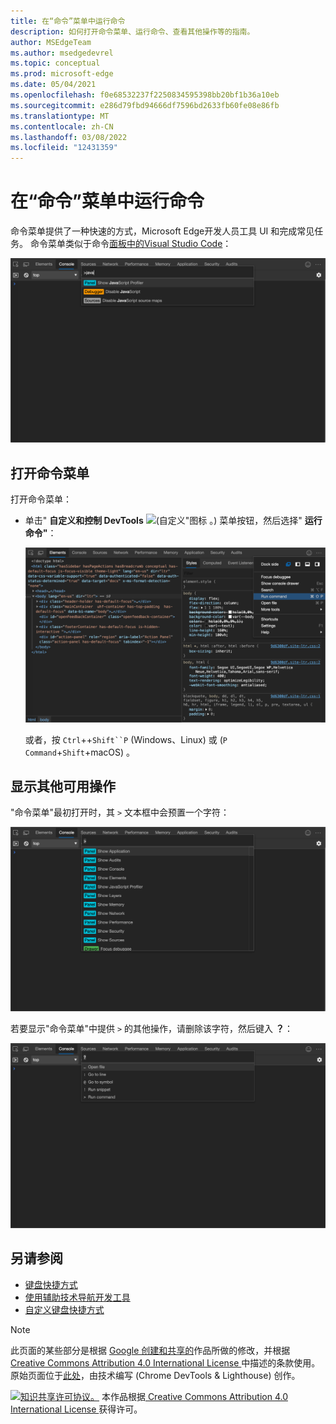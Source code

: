 ```yaml
---
title: 在“命令”菜单中运行命令
description: 如何打开命令菜单、运行命令、查看其他操作等的指南。
author: MSEdgeTeam
ms.author: msedgedevrel
ms.topic: conceptual
ms.prod: microsoft-edge
ms.date: 05/04/2021
ms.openlocfilehash: f0e68532237f2250834595398bb20bf1b36a10eb
ms.sourcegitcommit: e286d79fbd94666df7596bd2633fb60fe08e86fb
ms.translationtype: MT
ms.contentlocale: zh-CN
ms.lasthandoff: 03/08/2022
ms.locfileid: "12431359"
---
```

<!-- Copyright Kayce Basques

   Licensed under the Apache License, Version 2.0 (the "License");
   you may not use this file except in compliance with the License.
   You may obtain a copy of the License at

       https://www.apache.org/licenses/LICENSE-2.0

   Unless required by applicable law or agreed to in writing, software
   distributed under the License is distributed on an "AS IS" BASIS,
   WITHOUT WARRANTIES OR CONDITIONS OF ANY KIND, either express or implied.
   See the License for the specific language governing permissions and
   limitations under the License.  -->
# <a name="run-commands-in-the-command-menu"></a>在“命令”菜单中运行命令

命令菜单提供了一种快速的方式，Microsoft Edge开发人员工具 UI 和完成常见任务。  命令菜单类似于命令[面板中的Visual Studio Code](https://code.visualstudio.com/docs/getstarted/userinterface#_command-palette)：

![使用命令菜单禁用 JavaScript。](../media/command-menu-run-command-java.msft.png)


<!-- ====================================================================== -->
## <a name="open-the-command-menu"></a>打开命令菜单

打开命令菜单：

*  单击" **自定义和控制 DevTools** ![ (自定义"图标](../media/customize-devtools-icon-light-theme.png) 。) 菜单按钮，然后选择" **运行命令"**：

   ![运行命令。](../media/command-menu-options-run-command.msft.png)

   或者，按 `Ctrl`++`Shift``P` (Windows、Linux) 或 (`P` `Command`+`Shift`+macOS) 。



<!-- ====================================================================== -->
## <a name="display-other-available-actions"></a>显示其他可用操作

"命令菜单"最初打开时，其 `>` 文本框中会预置一个字符：

![命令字符。](../media/command-menu-run-command.msft.png)

若要显示"命令菜单"中提供 `>` 的其他操作，请删除该字符，然后键入 **？**：

![其他可用操作。](../media/command-menu-help.msft.png)


<!-- ====================================================================== -->
## <a name="see-also"></a>另请参阅

* [键盘快捷方式](../shortcuts/index.md)
* [使用辅助技术导航开发工具](../accessibility/navigation.md)
* [自定义键盘快捷方式](../customize/shortcuts.md)


<!-- ====================================================================== -->
> [!NOTE]
> 此页面的某些部分是根据 [Google 创建和共享的](https://developers.google.com/terms/site-policies)作品所做的修改，并根据[ Creative Commons Attribution 4.0 International License ](https://creativecommons.org/licenses/by/4.0)中描述的条款使用。
> 原始页面位于[此处](https://developers.google.com/web/tools/chrome-devtools/command-menu/index)，由技术编写 (Chrome DevTools & Lighthouse) 创作。[](https://developers.google.com/web/resources/contributors/kaycebasques)

[![知识共享许可协议。](https://i.creativecommons.org/l/by/4.0/88x31.png)](https://creativecommons.org/licenses/by/4.0)
本作品根据[ Creative Commons Attribution 4.0 International License ](https://creativecommons.org/licenses/by/4.0)获得许可。
